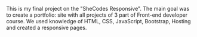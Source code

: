 This is my final project on the "SheCodes Responsive". The main goal was to create a portfolio: site with all projects of 3 part of Front-end developer course. We used knowledge of HTML, CSS, JavaScript, Bootstrap, Hosting and created a responsive pages.
